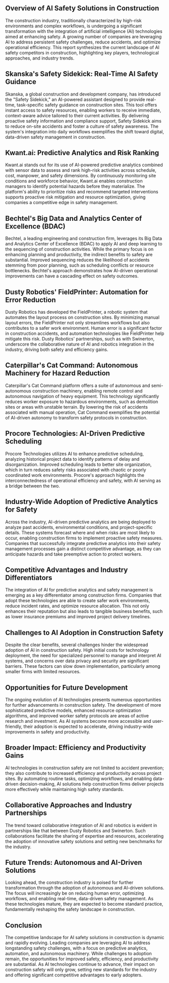 ## Overview of AI Safety Solutions in Construction
The construction industry, traditionally characterized by high-risk environments and complex workflows, is undergoing a significant transformation with the integration of artificial intelligence (AI) technologies aimed at enhancing safety. A growing number of companies are leveraging AI to address persistent safety challenges, reduce accidents, and optimize operational efficiency. This report synthesizes the current landscape of AI safety competitors in construction, highlighting key players, technological approaches, and industry trends.

## Skanska's Safety Sidekick: Real-Time AI Safety Guidance
Skanska, a global construction and development company, has introduced the "Safety Sidekick," an AI-powered assistant designed to provide real-time, task-specific safety guidance on construction sites. This tool offers instant access to safety resources, enabling workers to receive immediate, context-aware advice tailored to their current activities. By delivering proactive safety information and compliance support, Safety Sidekick aims to reduce on-site accidents and foster a culture of safety awareness. The system's integration into daily workflows exemplifies the shift toward digital, data-driven safety management in construction.

## Kwant.ai: Predictive Analytics and Risk Ranking
Kwant.ai stands out for its use of AI-powered predictive analytics combined with sensor data to assess and rank high-risk activities across schedule, cost, manpower, and safety dimensions. By continuously monitoring site conditions and workforce behavior, Kwant.ai enables construction managers to identify potential hazards before they materialize. The platform's ability to prioritize risks and recommend targeted interventions supports proactive risk mitigation and resource optimization, giving companies a competitive edge in safety management.

## Bechtel's Big Data and Analytics Center of Excellence (BDAC)
Bechtel, a leading engineering and construction firm, leverages its Big Data and Analytics Center of Excellence (BDAC) to apply AI and deep learning to the sequencing of construction activities. While the primary focus is on enhancing planning and productivity, the indirect benefits to safety are substantial. Improved sequencing reduces the likelihood of accidents stemming from poor planning, such as scheduling conflicts or resource bottlenecks. Bechtel's approach demonstrates how AI-driven operational improvements can have a cascading effect on safety outcomes.

## Dusty Robotics' FieldPrinter: Automation for Error Reduction
Dusty Robotics has developed the FieldPrinter, a robotic system that automates the layout process on construction sites. By minimizing manual layout errors, the FieldPrinter not only streamlines workflows but also contributes to a safer work environment. Human error is a significant factor in construction accidents, and automation technologies like FieldPrinter help mitigate this risk. Dusty Robotics' partnerships, such as with Swinerton, underscore the collaborative nature of AI and robotics integration in the industry, driving both safety and efficiency gains.

## Caterpillar's Cat Command: Autonomous Machinery for Hazard Reduction
Caterpillar's Cat Command platform offers a suite of autonomous and semi-autonomous construction machinery, enabling remote control and autonomous navigation of heavy equipment. This technology significantly reduces worker exposure to hazardous environments, such as demolition sites or areas with unstable terrain. By lowering the risk of accidents associated with manual operation, Cat Command exemplifies the potential of AI-driven autonomy to transform safety protocols in construction.

## Procore Technologies: AI-Driven Predictive Scheduling
Procore Technologies utilizes AI to enhance predictive scheduling, analyzing historical project data to identify patterns of delay and disorganization. Improved scheduling leads to better site organization, which in turn reduces safety risks associated with chaotic or poorly coordinated work environments. Procore's approach highlights the interconnectedness of operational efficiency and safety, with AI serving as a bridge between the two.

## Industry-Wide Adoption of Predictive Analytics for Safety
Across the industry, AI-driven predictive analytics are being deployed to analyze past accidents, environmental conditions, and project-specific details. These systems forecast where and when risks are most likely to occur, enabling construction firms to implement proactive safety measures. Companies that successfully integrate predictive analytics into their safety management processes gain a distinct competitive advantage, as they can anticipate hazards and take preemptive action to protect workers.

## Competitive Advantages and Industry Differentiators
The integration of AI for predictive analytics and safety management is emerging as a key differentiator among construction firms. Companies that adopt these technologies are able to create safer work environments, reduce incident rates, and optimize resource allocation. This not only enhances their reputation but also leads to tangible business benefits, such as lower insurance premiums and improved project delivery timelines.

## Challenges to AI Adoption in Construction Safety
Despite the clear benefits, several challenges hinder the widespread adoption of AI in construction safety. High initial costs for technology deployment, the need for specialized personnel to manage and interpret AI systems, and concerns over data privacy and security are significant barriers. These factors can slow down implementation, particularly among smaller firms with limited resources.

## Opportunities for Future Development
The ongoing evolution of AI technologies presents numerous opportunities for further advancements in construction safety. The development of more sophisticated predictive models, enhanced resource optimization algorithms, and improved worker safety protocols are areas of active research and investment. As AI systems become more accessible and user-friendly, their adoption is expected to accelerate, driving industry-wide improvements in safety and productivity.

## Broader Impact: Efficiency and Productivity Gains
AI technologies in construction safety are not limited to accident prevention; they also contribute to increased efficiency and productivity across project sites. By automating routine tasks, optimizing workflows, and enabling data-driven decision-making, AI solutions help construction firms deliver projects more effectively while maintaining high safety standards.

## Collaborative Approaches and Industry Partnerships
The trend toward collaborative integration of AI and robotics is evident in partnerships like that between Dusty Robotics and Swinerton. Such collaborations facilitate the sharing of expertise and resources, accelerating the adoption of innovative safety solutions and setting new benchmarks for the industry.

## Future Trends: Autonomous and AI-Driven Solutions
Looking ahead, the construction industry is poised for further transformation through the adoption of autonomous and AI-driven solutions. The focus will increasingly be on reducing human error, optimizing workflows, and enabling real-time, data-driven safety management. As these technologies mature, they are expected to become standard practice, fundamentally reshaping the safety landscape in construction.

## Conclusion
The competitive landscape for AI safety solutions in construction is dynamic and rapidly evolving. Leading companies are leveraging AI to address longstanding safety challenges, with a focus on predictive analytics, automation, and autonomous machinery. While challenges to adoption remain, the opportunities for improved safety, efficiency, and productivity are substantial. As AI technologies continue to advance, their impact on construction safety will only grow, setting new standards for the industry and offering significant competitive advantages to early adopters.